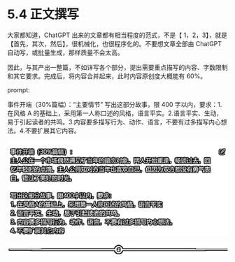 # 5.4 正文撰写

大家都知道，ChatGPT 出来的文章都有相当程度的范式，不是【 1，2，3】，就是【首先，其次，然后】，很机械化，也很程序化的。不要想文章全部由 ChatGPT 自动写，或批量生成，那样质量不会太高。

因此，与其产出一整篇，不如详写各个部分，提出需要重点描写的内容、字数限制和其它要求。完成后，将内容合并起来，此时内容原创度大概能有 60%。

prompt:

事件开端（30%篇幅）：“主要情节”
写出这部分故事，限 400 字以内，要求：1.在风格 A 的基础上，采用第一人称口述的风格，语言平实。2.语言平实、生动，易于引起读者的共鸣。3.内容要多描写行为、动作、语言，不要有过多描写内心想法。4.不要扩展其它内容。

![](img/7738eb6e92b58a7d6f50942bf0df2aa5.png)

![](img/8b0e87a2ce7d8ff1721b0a38153bb153.png)